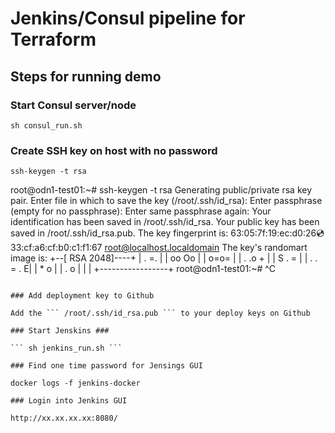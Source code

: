 # Jenkins/Consul pipeline for Terraform

## Steps for running demo

### Start Consul server/node

``` sh consul_run.sh ```

### Create SSH key on host with no password

``` 
ssh-keygen -t rsa
```

root@odn1-test01:~# ssh-keygen -t rsa
Generating public/private rsa key pair.
Enter file in which to save the key (/root/.ssh/id_rsa):
Enter passphrase (empty for no passphrase):
Enter same passphrase again:
Your identification has been saved in /root/.ssh/id_rsa.
Your public key has been saved in /root/.ssh/id_rsa.pub.
The key fingerprint is:
63:05:7f:19:ec:d0:26:cd:33:cf:a6:cf:b0:c1:f1:67 root@localhost.localdomain
The key's randomart image is:
+--[ RSA 2048]----+
| . =. |
| oo Oo |
| o=o= |
| . .o + |
| S . = |
| . . = . E|
| * o |
| . o |
| |
+-----------------+
root@odn1-test01:~# ^C
``` 

### Add deployment key to Github

Add the ``` /root/.ssh/id_rsa.pub ``` to your deploy keys on Github

### Start Jenskins ###

``` sh jenkins_run.sh ```

### Find one time password for Jensings GUI

docker logs -f jenkins-docker

### Login into Jenkins GUI

http://xx.xx.xx.xx:8080/
